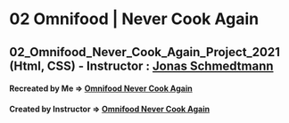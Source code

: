 # 02 Omnifood | Never Cook Again

## 02_Omnifood_Never_Cook_Again_Project_2021 (Html, CSS) - Instructor : [Jonas Schmedtmann](https://github.com/jonasschmedtmann)

#### Recreated by Me &rArr; [Omnifood Never Cook Again](https://omnifood-never-cook-again-02.netlify.app/)

#### Created by Instructor &rArr; [Omnifood Never Cook Again](https://omnifood.dev/)
